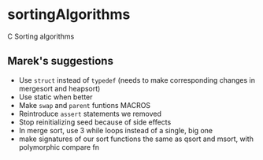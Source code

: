 sortingAlgorithms
=================

C Sorting algorithms

## Marek's suggestions
* Use `struct` instead of `typedef` (needs to make corresponding changes in mergesort and heapsort)
* Use static when better
* Make `swap` and `parent` funtions MACROS
* Reintroduce `assert` statements we removed
* Stop reinitializing seed because of side effects
* In merge sort, use 3 while loops instead of a single, big one
* make signatures of our sort functions the same as qsort and msort, with polymorphic compare fn

